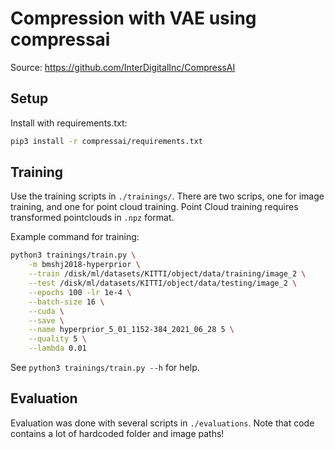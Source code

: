 # Compression with VAE using compressai

Source: https://github.com/InterDigitalInc/CompressAI

## Setup
Install with requirements.txt:
```bash
pip3 install -r compressai/requirements.txt
```

## Training
Use the training scripts in `./trainings/`. There are two scrips, one for image training, and one for point cloud training. Point Cloud training requires transformed pointclouds in `.npz` format.

Example command for training:
```bash
python3 trainings/train.py \
    -m bmshj2018-hyperprior \
    --train /disk/ml/datasets/KITTI/object/data/training/image_2 \
    --test /disk/ml/datasets/KITTI/object/data/testing/image_2 \
    --epochs 100 -lr 1e-4 \
    --batch-size 16 \
    --cuda \
    --save \
    --name hyperprior_5_01_1152-384_2021_06_28 5 \
    --quality 5 \
    --lambda 0.01 
```
See `python3 trainings/train.py --h` for help.

## Evaluation
Evaluation was done with several scripts in `./evaluations`. Note that code contains a lot of hardcoded folder and image paths!
